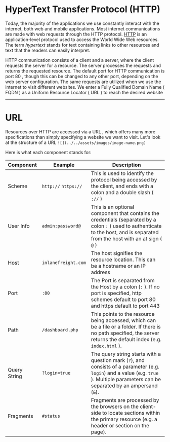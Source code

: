 # HyperText Transfer Protocol (HTTP) 
Today, the majority of the applications we use constantly interact with the internet, both web and mobile applications. Most internet communications are made with web requests through the HTTP protocol. [HTTP](https://tools.ietf.org/html/rfc2616) is an application-level protocol used to access the World Wide Web resources. The term *hypertext* stands for text containing links to other resources and text that the readers can easily interpret.

HTTP communication consists of a client and a server, where the client requests the server
for a resource. The server processes the requests and returns the requested resource. The
default port for HTTP communication is port 80 , though this can be changed to any other
port, depending on the web server configuration. The same requests are utilized when we
use the internet to visit different websites. We enter a Fully Qualified Domain Name (
FQDN ) as a Uniform Resource Locator ( URL ) to reach the desired website

---
# URL
Resources over HTTP are accessed via a URL , which offers many more specifications than simply specifying a website we want to visit. Let's look at the structure of a URL
`![](../../assets/images/image-name.png)`

Here is what each component stands for:

| Component | Example | Description |
|---|---|---|
| Scheme | `http://` `https://` | This is used to identify the protocol being accessed by the client, and ends with a colon and a double slash ( `://` ) |
| User Info | `admin:password@` | This is an optional component that contains the credentials (separated by a colon `:` ) used to authenticate to the host, and is separated from the host with an at sign ( `@` ) |
| Host | `inlanefreight.com` | The host signifies the resource location. This can be a hostname or an IP address |
| Port | `:80` | The Port is separated from the Host by a colon (`:` ). If no port is specified, http schemes default to port 80 and https default to port 443 |
| Path | `/dashboard.php` | This points to the resource being accessed, which can be a file or a folder. If there is no path specified, the server returns the default index (e.g. `index.html` ). |
| Query String | `?login=true` | The query string starts with a question mark (`?`), and consists of a parameter (e.g. `login`) and a value (e.g. `true` ). Multiple parameters can be separated by an ampersand (`&`). |
| Fragments | `#status` | Fragments are processed by the browsers on the client-side to locate sections within the primary resource (e.g. a header or section on the page). |
